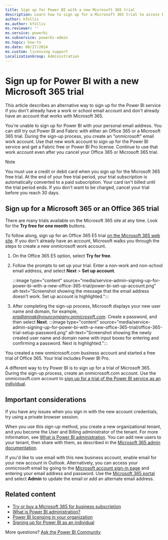 ```yaml
---
title: Sign up for Power BI with a new Microsoft 365 trial
description: Learn how to sign up for a Microsoft 365 trial to access Power BI when you don't have a work or school email account.
author: kfollis
ms.author: kfollis
ms.reviewer: ''
ms.service: powerbi
ms.subservice: powerbi-admin
ms.topic: how-to
ms.date: 08/27/2024
ms.custom: licensing support
LocalizationGroup: Administration
---
```


# Sign up for Power BI with a new Microsoft 365 trial

This article describes an alternative way to sign up for the Power BI service if you don't already have a work or school email account and don't already have an account that works with Microsoft 365.

You're unable to sign up for Power BI with your personal email address. You can still try out Power BI and Fabric with either an Office 365 or a Microsoft 365 trial. During the sign-up process, you create an "onmicrosoft" email work account. Use that new work account to sign up for the Power BI service and get a Fabric free or Power BI Pro license. Continue to use that work account even after you cancel your Office 365 or Microsoft 365 trial.

> [!NOTE]
> You must use a credit or debit card when you sign up for the Microsoft 365 free trial. At the end of your free trial period, your trial subscription is automatically converted to a paid subscription. Your card isn't billed until the trial period ends. If you don't want to be charged, cancel your trial before you reach 30 days.

## Sign up for a Microsoft 365 or an Office 365 trial

There are many trials available on the Microsoft 365 site at any time. Look for the **Try free for one month** buttons.

To follow along, sign up for an Office 365 E5 trial [on the Microsoft 365 web site](https://www.microsoft.com/en-us/microsoft-365/enterprise/office365-plans-and-pricing). If you don't already have an account, Microsoft walks you through the steps to create a new onmicrosoft work account. 

1. On the Office 365 E5 option, select **Try for free**.
1. Follow the prompts to set up your trial. Enter a non-work and non-school email address, and select **Next** > **Set up account**.  

    :::image type="content" source="media/service-admin-signing-up-for-power-bi-with-a-new-office-365-trial/power-bi-set-up-account.png" alt-text="Screenshot showing the message that the email address doesn't work. Set up account is highlighted.":::

1. After completing the sign-up process, Microsoft displays your new user name and domain, for example, *pradtannak@yourcompany.onmicrosoft.com*. Create a password, and then select **Next**.
   :::image type="content" source="media/service-admin-signing-up-for-power-bi-with-a-new-office-365-trial/office-365-trial-setup-password.png" alt-text="Screenshot showing the newly created user name and domain name with input boxes for entering and confirming a password. Next is highlighted.":::

You created a new onmicrosoft.com business account and started a free trial of Office 365. Your trial includes Power BI Pro. 

A different way to try Power BI is to sign up for a trial of Microsoft 365. During the sign-up process, create an onmicrosoft.com account. Use the onmicrosoft.com account to [sign up for a trial of the Power BI service as an individual](../fundamentals/service-self-service-signup-purchase-for-power-bi.md).

## Important considerations

If you have any issues when you sign in with the new account credentials, try using a private browser session.

When you use this sign-up method, you create a new organizational tenant, and you become the User and Billing administrator of the tenant. For more information, see [What is Power BI administration](../admin/service-admin-administering-power-bi-in-your-organization.md). You can add new users to your tenant, then share with them, as described in the [Microsoft 365 admin documentation](https://support.office.com/article/Add-users-individually-to-Office-365---Admin-Help-1970f7d6-03b5-442f-b385-5880b9c256ec).

If you'd like to use email with this new business account, enable email for your new account in Outlook. Alternatively, you can access your onmicrosoft email by going to the [Microsoft account sign-in page](https://account.microsoft.com/) and entering your email address and password. Use the [Microsoft 365 portal](https://portal.office.com) and select **Admin** to update the email or add an alternate email address. 

## Related content

- [Try or buy a Microsoft 365 for business subscription](/microsoft-365/commerce/try-or-buy-microsoft-365)
-  [What is Power BI administration?](../admin/service-admin-administering-power-bi-in-your-organization.md)  
- [Power BI licensing in your organization](service-admin-licensing-organization.md)  
- [Signing up for Power BI as an individual](../fundamentals/service-self-service-signup-purchase-for-power-bi.md)

More questions? [Ask the Power BI Community](https://community.powerbi.com/)
